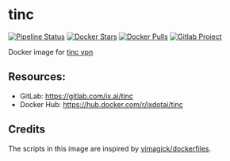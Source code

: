 # tinc

[![Pipeline Status](https://gitlab.com/ix.ai/tinc/badges/master/pipeline.svg)](https://gitlab.com/ix.ai/tinc/)
[![Docker Stars](https://img.shields.io/docker/stars/ixdotai/tinc.svg)](https://hub.docker.com/r/ixdotai/tinc/)
[![Docker Pulls](https://img.shields.io/docker/pulls/ixdotai/tinc.svg)](https://hub.docker.com/r/ixdotai/tinc/)
[![Gitlab Project](https://img.shields.io/badge/GitLab-Project-554488.svg)](https://gitlab.com/ix.ai/tinc/)


Docker image for [tinc vpn](https://www.tinc-vpn.org/)


## Resources:
* GitLab: https://gitlab.com/ix.ai/tinc
* Docker Hub: https://hub.docker.com/r/ixdotai/tinc

## Credits
The scripts in this image are inspired by [vimagick/dockerfiles](https://github.com/vimagick/dockerfiles/tree/master/tinc).
